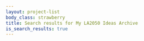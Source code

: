 ```yaml
---
layout: project-list
body_class: strawberry
title: Search results for My LA2050 Ideas Archive
is_search_results: true
---
```

